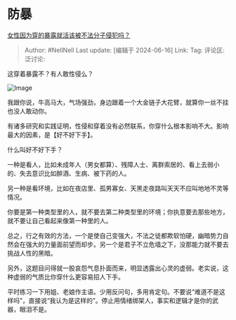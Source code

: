 # 防暴

[女性因为穿的暴露就活该被不法分子侵犯吗？](https://www.zhihu.com/question/595741986/answer/3532492703)

> Author: #NellNell
> Last update: [编辑于 2024-06-16]
> Link:
> Tag:
> 评论区:
> 泛讨论:

这穿着暴露不？有人敢性侵么？

![Image](https://pic1.zhimg.com/50/v2-ca68fcb5fa30c44c64ebf3f1879d7e7a_720w.jpg?source=2c26e567)

我跟你说，牛高马大，气场强劲，身边跟着一个大金链子大花臂，就算你一丝不挂也没人敢动你。

有诸多研究和实践证明，性侵和穿着没有必然联系，你穿什么根本影响不大。影响最大的因素，是【好不好下手】。

什么叫好不好下手？

一种是看人，比如未成年人（男女都算）、残障人士、离群索居的、看上去弱小的、失去意识比如醉酒、生病、被下药的人。

另一种是看环境，比如在夜店里、孤男寡女、天黑走夜路叫天天不应叫地地不灵等情况。

你要是第一种类型里的人，就不要去第二种类型里的环境；你执意要去那些地方，就不要让自己看起来像第一种里的人。

总之，行之有效的方法，一个是使自己变强大，不法之徒都欺软怕硬，幽暗势力自然会在强大的力量面前望而却步。另一个是君子不立危墙之下，没那能力就不要去挑战人性的黑暗。

另外，这题目问得就一股哀怨气息扑面而来，明显透露出心灵的虚弱。老实说，这种虚弱的气质比你穿什么更容易招人下手。

平时练习一下用姐、老娘作主语。少用反问句，多用肯定句。不要说“难道不是这样吗”，直接说“我认为是这样的”。停止用情绪绑架人，事实和逻辑才是你的武器，眼泪不是。
